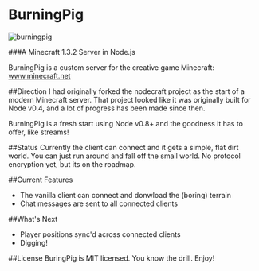BurningPig
==========

![burningpig](http://joedoyle.us/burningpig.png)

###A Minecraft 1.3.2 Server in Node.js

BurningPig is a custom server for the creative game Minecraft:
<a href="http://minecraft.net">www.minecraft.net</a>

##Direction
I had originally forked the nodecraft project as the start of a modern Minecraft server.  That 
project looked like it was originally built for Node v0.4, and a lot of progress has been made 
since then. 

BurningPig is a fresh start using Node v0.8+ and the goodness it has to offer, like streams!

##Status
Currently the client can connect and it gets a simple, flat dirt world.  You can just run around 
and fall off the small world.  No protocol encryption yet, but its on the roadmap.

##Current Features
* The vanilla client can connect and donwload the (boring) terrain
* Chat messages are sent to all connected clients

##What's Next
* Player positions sync'd across connected clients
* Digging!

##License
BuringPig is MIT licensed.  You know the drill.  Enjoy!
